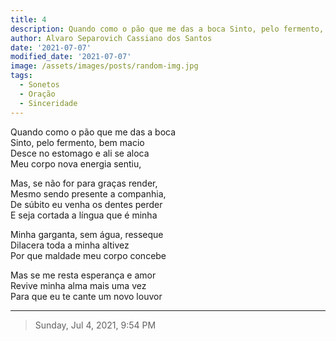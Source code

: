 ```yaml
---
title: 4
description: Quando como o pão que me das a boca Sinto, pelo fermento, bem macio  
author: Alvaro Separovich Cassiano dos Santos
date: '2021-07-07'
modified_date: '2021-07-07'
image: /assets/images/posts/random-img.jpg
tags:
  - Sonetos
  - Oração
  - Sinceridade
---    
```

Quando como o pão que me das a boca     
Sinto, pelo fermento, bem macio     
Desce no estomago e ali se aloca     
Meu corpo nova energia sentiu,     
     
Mas, se não for para graças render,     
Mesmo sendo presente a companhia,     
De súbito eu venha os dentes perder     
E seja cortada a língua que é minha     
     
Minha garganta, sem água, resseque      
Dilacera toda a minha altivez     
Por que maldade meu corpo concebe     
     
Mas se me resta esperança e amor     
Revive minha alma mais uma vez     
Para que eu te cante um novo louvor     

______

> Sunday, Jul 4, 2021, 9:54 PM